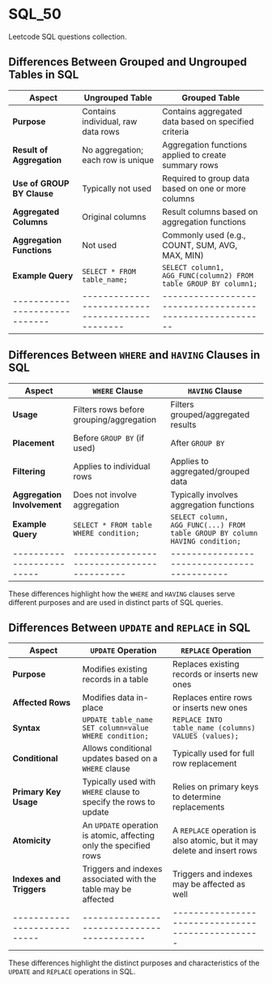 # SQL_50

Leetcode SQL questions collection.


## Differences Between Grouped and Ungrouped Tables in SQL

| Aspect                      | Ungrouped Table                               | Grouped Table                                           |
|-----------------------------|-----------------------------------------------|--------------------------------------------------------|
| **Purpose**                 | Contains individual, raw data rows           | Contains aggregated data based on specified criteria  |
| **Result of Aggregation**   | No aggregation; each row is unique           | Aggregation functions applied to create summary rows  |
| **Use of GROUP BY Clause**  | Typically not used                            | Required to group data based on one or more columns  |
| **Aggregated Columns**      | Original columns                             | Result columns based on aggregation functions        |
| **Aggregation Functions**   | Not used                                      | Commonly used (e.g., COUNT, SUM, AVG, MAX, MIN)      |
| **Example Query**           | `SELECT * FROM table_name;`                  | `SELECT column1, AGG_FUNC(column2) FROM table GROUP BY column1;` |
|-----------------------------|-----------------------------------------------|--------------------------------------------------------|

## Differences Between `WHERE` and `HAVING` Clauses in SQL

| Aspect                  | `WHERE` Clause                           | `HAVING` Clause                            |
|-------------------------|------------------------------------------|-------------------------------------------|
| **Usage**               | Filters rows before grouping/aggregation | Filters grouped/aggregated results       |
| **Placement**           | Before `GROUP BY` (if used)              | After `GROUP BY`                          |
| **Filtering**           | Applies to individual rows               | Applies to aggregated/grouped data       |
| **Aggregation Involvement** | Does not involve aggregation        | Typically involves aggregation functions |
| **Example Query**       | `SELECT * FROM table WHERE condition;`  | `SELECT column, AGG_FUNC(...) FROM table GROUP BY column HAVING condition;` |
|-------------------------|------------------------------------------|-------------------------------------------|
These differences highlight how the `WHERE` and `HAVING` clauses serve different purposes and are used in distinct parts of SQL queries.

## Differences Between `UPDATE` and `REPLACE` in SQL

| Aspect                    | `UPDATE` Operation                        | `REPLACE` Operation                             |
|---------------------------|------------------------------------------|-------------------------------------------------|
| **Purpose**               | Modifies existing records in a table     | Replaces existing records or inserts new ones   |
| **Affected Rows**         | Modifies data in-place                   | Replaces entire rows or inserts new ones       |
| **Syntax**                | `UPDATE table_name SET column=value WHERE condition;` | `REPLACE INTO table_name (columns) VALUES (values);` |
| **Conditional**           | Allows conditional updates based on a `WHERE` clause | Typically used for full row replacement        |
| **Primary Key Usage**     | Typically used with `WHERE` clause to specify the rows to update | Relies on primary keys to determine replacements |
| **Atomicity**             | An `UPDATE` operation is atomic, affecting only the specified rows | A `REPLACE` operation is also atomic, but it may delete and insert rows |
| **Indexes and Triggers**  | Triggers and indexes associated with the table may be affected | Triggers and indexes may be affected as well    |
|---------------------------|------------------------------------------|-------------------------------------------------|

These differences highlight the distinct purposes and characteristics of the `UPDATE` and `REPLACE` operations in SQL.

